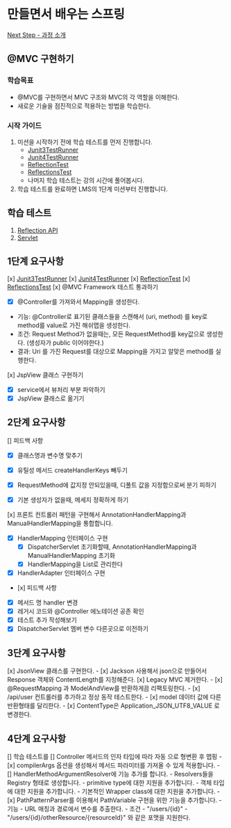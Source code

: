 # 만들면서 배우는 스프링
[Next Step - 과정 소개](https://edu.nextstep.camp/c/4YUvqn9V)

## @MVC 구현하기

### 학습목표
- @MVC를 구현하면서 MVC 구조와 MVC의 각 역할을 이해한다.
- 새로운 기술을 점진적으로 적용하는 방법을 학습한다.

### 시작 가이드
1. 미션을 시작하기 전에 학습 테스트를 먼저 진행합니다.
    - [Junit3TestRunner](study/src/test/java/reflection/Junit3TestRunner.java)
    - [Junit4TestRunner](study/src/test/java/reflection/Junit4TestRunner.java)
    - [ReflectionTest](study/src/test/java/reflection/ReflectionTest.java)
    - [ReflectionsTest](study/src/test/java/reflection/ReflectionsTest.java)
    - 나머지 학습 테스트는 강의 시간에 풀어봅시다.
2. 학습 테스트를 완료하면 LMS의 1단계 미션부터 진행합니다.

## 학습 테스트
1. [Reflection API](study/src/test/java/reflection)
2. [Servlet](study/src/test/java/servlet)

## 1단계 요구사항

[x] [Junit3TestRunner](study/src/test/java/reflection/Junit3TestRunner.java)
[x] [Junit4TestRunner](study/src/test/java/reflection/Junit4TestRunner.java)
[x] [ReflectionTest](study/src/test/java/reflection/ReflectionTest.java)
[x] [ReflectionsTest](study/src/test/java/reflection/ReflectionsTest.java)
[x] @MVC Framework 테스트 통과하기
  - [x] @Controller를 가져와서 Mapping을 생성한다.
   - 기능: @Controller로 표기된 클래스들을 스캔해서 (uri, method) 를 key로 method를 value로 가진 해쉬맵을 생성한다.
   - 조건: Request Method가 없을때는, 모든 RequestMethod를 key값으로 생성한다. (생성자가 public 이어야한다.) 
   - 결과: Uri 를 가진 Request를 대상으로 Mapping을 가지고 알맞은 method를 실행한다.

[x] JspView 클래스 구현하기
   - [x] service에서 뷰처리 부분 파악하기
   - [x] JspView 클래스로 옮기기

## 2단계 요구사항
[] 피드백 사항
- [x] 클래스명과 변수명 맞추기
- [x] 유틸성 메서드 createHandlerKeys 빼두기
- [x] RequestMethod에 값지정 안되있을때, 디폴트 값을 지정함으로써 분기 피하기
- [x] 기본 생성자가 없을때, 메세지 정확하게 하기


[x] 프론트 컨트롤러 패턴을 구현해서 AnnotationHandlerMapping과 ManualHandlerMapping을 통합합니다.
- [x] HandlerMapping 인터페이스 구현
  - [x] DispatcherServlet 초기화할때, AnnotationHandlerMapping과 ManualHandlerMapping 초기화
  - [x] HandlerMapping을 List로 관리한다
- [x] HandlerAdapter 인터페이스 구현
- 
  [x] 피드백 사항
- [x] 메서드 명 handler 변경
- [x] 레거시 코드와 @Controller 에노테이션 공존 확인
- [x] 테스트 추가 작성해보기
- [x] DispatcherServlet 멤버 변수 다른곳으로 이전하기

## 3단계 요구사항

[x] JsonView 클래스를 구현한다.
    - [x] Jackson 사용해서 json으로 만들어서 Response 객체와 ContentLength를 지정해준다.
[x] Legacy MVC 제거한다.
    - [x] @RequestMapping 과 ModelAndView를 반환하게끔 리팩토링한다.
    - [x] /api/user 컨트롤러를 추가하고 정상 동작 테스트한다.
    - [x] model 데이터 값에 다른 반환형태를 달리한다.
    - [x] ContentType은 Application_JSON_UTF8_VALUE 로 변경한다.

## 4단계 요구사항

[] 학습 테스트를 
[] Controller 메서드의 인자 타입에 따라 자동 으로 형변환 후 맵핑
    - [x] compilerArgs 옵션을 생성해서 메서드 파라미터를 가져올 수 있게 적용합니다.
    - [] HandlerMethodArgumentResolver에 기능 추가를 합니다.
        - Resolvers들을 Registry 형태로 생성합니다.
            - primitive type에 대한 지원을 추가합니다.
            - 객체 타입에 대한 지원을 추가합니다.
            - 기본적인 Wrapper class에 대한 지원을 추가합니다.
    - [x] PathPatternParser를 이용해서 PathVariable 구현을 위한 기능을 추가합니다.
        - 기능
            - URL 매칭과 경로에서 변수를 추출한다.
        - 조건
            - "/users/{id}"
            - "/users/{id}/otherResource/{resourceId}" 와 같은 포맷을 지원한다.
